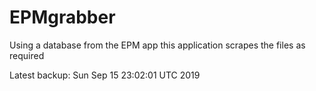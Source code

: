 # EPMgrabber
Using a database from the EPM app this application scrapes the files as required


Latest backup: Sun Sep 15 23:02:01 UTC 2019
